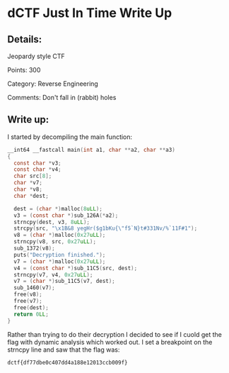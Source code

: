 # dCTF Just In Time Write Up

## Details:

Jeopardy style CTF

Points: 300

Category: Reverse Engineering

Comments: Don't fall in (rabbit) holes

## Write up:

I started by decompiling the main function:

```c
__int64 __fastcall main(int a1, char **a2, char **a3)
{
  const char *v3;
  const char *v4; 
  char src[8]; 
  char *v7;
  char *v8; 
  char *dest; 

  dest = (char *)malloc(8uLL);
  v3 = (const char *)sub_126A(*a2);
  strncpy(dest, v3, 8uLL);
  strcpy(src, "\x1B&8 yegHr($g1bKu{\"f5`N}t#331Nv/%`11F#1");
  v8 = (char *)malloc(0x27uLL);
  strncpy(v8, src, 0x27uLL);
  sub_1372(v8);
  puts("Decryption finished.");
  v7 = (char *)malloc(0x27uLL);
  v4 = (const char *)sub_11C5(src, dest);
  strncpy(v7, v4, 0x27uLL);
  v7 = (char *)sub_11C5(v7, dest);
  sub_1460(v7);
  free(v8);
  free(v7);
  free(dest);
  return 0LL;
}
```

Rather than trying to do their decryption I decided to see if I cuold get the flag with dynamic analysis which worked out. I set a breakpoint on the strncpy line and saw that the flag was:

```
dctf{df77dbe0c407dd4a188e12013ccb009f}
```